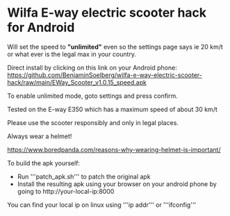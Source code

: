 # Wilfa E-way electric scooter hack for Android

Will set the speed to **"unlimited"** even so the settings page says ie 20 km/t or what ever is the legal max in your country.

Direct install by clicking on this link on your Android phone: https://github.com/BenjaminSoelberg/wilfa-e-way-electric-scooter-hack/raw/main/EWay_Scooter_v1.0.15_speed.apk

To enable unlimited mode, goto settings and press confirm.

Tested on the E-way E350 which has a maximum speed of about 30 km/t

Please use the scooter responsibly and only in legal places.

Always wear a helmet!

https://www.boredpanda.com/reasons-why-wearing-helmet-is-important/

To build the apk yourself:

* Run '''patch_apk.sh''' to patch the original apk
* Install the resulting apk using your browser on your android phone by going to http://your-local-ip:8000

You can find your local ip on linux using '''ip addr''' or '''ifconfig'''
